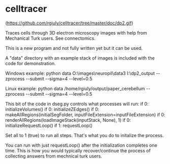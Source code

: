 celltracer
==========


(https://github.com/rgiuly/celltracer/tree/master/doc/dp2.gif)


Traces cells through 3D electron microscopy images with help from Mechanical Turk users. See connectomics.


This is a new program and not fully written yet but it can be used.

A "data" directory with an example stack of images is included with the code for demonstration.


Windows example:
python data O:\images\neuropil\data3 I:\dp2_output --zprocess --submit --sigma=4 --level=0.5

Linux example:
python data /home/rgiuly/output/paper_cerebellum --zprocess --submit --sigma=4 --level=0.5


This bit of the code in dseg.py controls what processes will run:
            if 0: initializeVolumes()
            if 0: initializeZEdges()
            if 0: makeAllRegions(initialSegFolder, inputFileExtension=inputFileExtension)
            if 0: renderAllRegions(loadImageStack(inputStack, None), 1)
            if 0: initializeRequestLoop()
            if 1: requestLoop()


Set all to 1 (true) to run all steps. That's what you do to initalize the process.


You can run with just requestLoop() after the initialization completes one time. This is how you would typically recover/continue the process of collecting answers from mechnical turk users.

